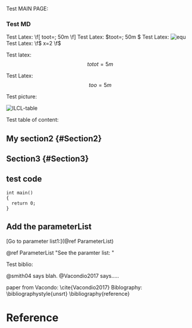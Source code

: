 Test MAIN PAGE:

<!-- \tableofcontents : Working but breaking the page structure -->


### Test MD

Test Latex: \f[ toot=\; 50m \f]
Test Latex: $toot=\; 50m $
Test Latex: ![equ](https://latex.codecogs.com/gif.latex?log(y)=\beta_0&space;&plus;&space;\beta_1&space;x&space;&plus;&space;u)
Test Latex: \f$ x=2 \f$

Test latex: $$totot=5m$$

Test Latex: 
$$too=5m$$



Test picture:

![ILCL-table](ILCL-values.png)


Test table of content:


## My section2 {#Section2}
## Section3 {#Section3}


## test code
```{cpp}
int main()
{
  return 0;
}
```


## Add the parameterList
[Go to parameter list1:](@ref ParameterList)

@ref ParameterList "See the paramter list: "

Test biblio:

@smith04 says blah.
@Vacondio2017 says.....


paper from Vacondo: \cite{Vacondio2017}
Biblography:
\bibliographystyle{unsrt}
\bibliography{reference}

# Reference

